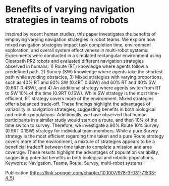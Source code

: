 # Benefits of varying navigation strategies in teams of robots 
 
Inspired by recent human studies, this paper investigates the benefits of employing varying navigation strategies in robot teams. We explore how mixed navigation strategies impact task completion time, environment exploration, and overall system effectiveness in multi-robot systems. Experiments were conducted in a simulated rectangular environment using Clearpath PR2 robots and evaluated different navigation strategies observed in humans: 1) Route (RT) knowledge where agents follow a predefined path, 2) Survey (SW) knowledge where agents take the shortest path while avoiding obstacles, 3) Mixed strategies with varying proportions, such as 40% RT and 60% SW (0.4RT 0.6SW) and 60% RT and 40% SW (0.6RT 0.4SW), and 4) An additional strategy where agents switch from RT to SW 10% of the time (0.9RT 0.1SW). While SW strategy is the most time-efficient, RT strategy covers more of the environment. Mixed strategies offer a balanced trade-off. These findings highlight the advantages of variability in navigation strategies, suggesting benefits in both biological and robotic populations. Additionally, we
have observed that human participants in a similar study would start on a route, and then 10% of the time switch to survey. Therefore, we investigate a 90% Route 10% Survey (0.9RT 0.1SW) strategy for individual team members. While a pure Survey strategy is the most efficient regarding time taken and a pure Route strategy covers more of the environment, a mixture of strategies appears to be a beneficial tradeoff between time taken to complete a mission and area coverage. These results highlight the advantages of population variability, suggesting potential benefits in both biological and robotic populations.
Keywords: Navigation, Teams, Route, Survey, multi-robot systems

Publication (https://link.springer.com/chapter/10.1007/978-3-031-71533-4_5)
